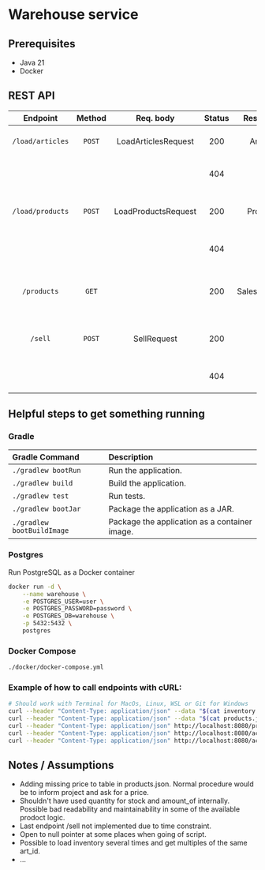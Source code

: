 
# Warehouse service

## Prerequisites

* Java 21
* Docker

## REST API

|    Endpoint	     | Method |      Req. body      | Status |   Resp. body   | Description    		    	                |
|:----------------:|:------:|:-------------------:|:------:|:--------------:|:--------------------------------------|
| `/load/articles` | `POST` | LoadArticlesRequest |  200   |   Article[]    | Load articles into the system.        |
|                  |        |                     |  404   |                | Bad request (TODO...)                 |
| `/load/products` | `POST` | LoadProductsRequest |  200   |   Product[]    | Load products into the system.        |
|                  |        |                     |  404   |                | Bad request (TODO...)                 |
|   `/products`    | `GET`  |                     |  200   | SalesProduct[] | List products with quantity in stock. |
|     `/sell`      | `POST` |     SellRequest     |  200   |                | Update stock of articles for product. |
|                  |        |                     |  404   |                | Bad request (TODO...)                 |

## Helpful steps to get something running

### Gradle

| Gradle Command	            | Description                                     |
|:---------------------------|:------------------------------------------------|
| `./gradlew bootRun`        | Run the application.                            |
| `./gradlew build`          | Build the application.                          |
| `./gradlew test`           | Run tests.                                      |
| `./gradlew bootJar`        | Package the application as a JAR.               |
| `./gradlew bootBuildImage` | Package the application as a container image.   |

### Postgres

Run PostgreSQL as a Docker container

```bash
docker run -d \
    --name warehouse \
    -e POSTGRES_USER=user \
    -e POSTGRES_PASSWORD=password \
    -e POSTGRES_DB=warehouse \
    -p 5432:5432 \
    postgres
```

### Docker Compose

```bash
./docker/docker-compose.yml
```

### Example of how to call endpoints with cURL: 

```bash
# Should work with Terminal for MacOs, Linux, WSL or Git for Windows
curl --header "Content-Type: application/json" --data "$(cat inventory.json)" http://localhost:8080/load/articles
curl --header "Content-Type: application/json" --data "$(cat products.json)" http://localhost:8080/load/products
curl --header "Content-Type: application/json" http://localhost:8080/products
curl --header "Content-Type: application/json" http://localhost:8080/actuator/health
curl --header "Content-Type: application/json" http://localhost:8080/actuator/flyway
```

## Notes / Assumptions
* Adding missing price to table in products.json. Normal procedure would be to inform project and ask 
  for a price.
* Shouldn't have used quantity for stock and amount_of internally. Possible bad readability and maintainability 
  in some of the available prodoct logic. 
* Last endpoint /sell not implemented due to time constraint. 
* Open to null pointer at some places when going of script.
* Possible to load inventory several times and get multiples of the same art_id.
* ...

